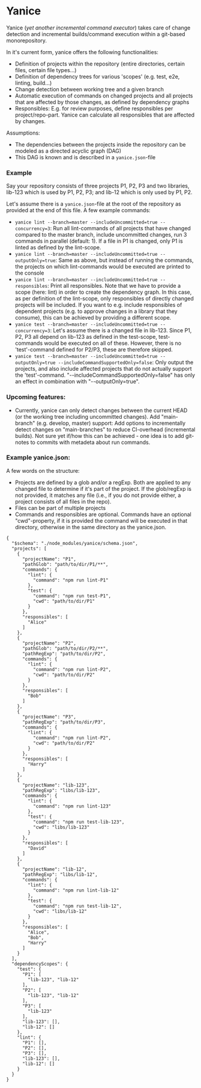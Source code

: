 # Yanice

Yanice (_yet another incremental command executor_) takes care of change detection and incremental builds/command execution within a git-based monorepository.

In it's current form, yanice offers the following functionalities: 

* Definition of projects within the repository (entire directories, certain files, certain file types...)
* Definition of dependency trees for various 'scopes' (e.g. test, e2e, linting, build...)
* Change detection between working tree and a given branch
* Automatic execution of commands on changed projects and all projects that are affected by those changes, as defined
by dependency graphs
* Responsibles: E.g. for review purposes, define responsibles per project/repo-part. Yanice can calculate all responsibles
that are affected by changes.

Assumptions:
* The dependencies between the projects inside the repository can be modeled as a directed acyclic graph (DAG)
* This DAG is known and is described in a `yanice.json`-file

### Example
Say your repository consists of three projects P1, P2, P3 and two libraries, lib-123 which is used by P1, P2, P3;
and lib-12 which is only used by P1, P2. 

Let's assume there is a `yanice.json`-file at the root of the repository as provided at the end of this file. A few example commands:
* `yanice lint --branch=master --includeUncommitted=true --concurrency=3`: Run all lint-commands of all projects that have changed compared to the master branch,
include uncommitted changes, run 3 commands in parallel (default: 1). If a file in P1 is changed, only P1 is linted as defined by the lint-scope.
* `yanice lint --branch=master --includeUncommitted=true --outputOnly=true`: Same as above, but instead of running the commands, the projects
on which lint-commands would be executed are printed to the console
* `yanice lint --branch=master --includeUncommitted=true --responsibles`: Print all responsibles. Note that we have to provide a scope (here: lint)
in order to create the dependency graph. In this case, as per definition of the lint-scope, only responsibles of directly changed projects will be included.
If you want to e.g. include responsibles of dependent projects (e.g. to approve changes in a library that they consume), this can be achieved
by providing a different scope.
* `yanice test --branch=master --includeUncommitted=true --concurrency=3`: Let's assume there is a changed file in lib-123. Since P1, P2, P3 all depend on lib-123
as defined in the test-scope, test-commands would be executed on all of these. However, there is no 'test'-command defined for P2/P3, these are therefore
skipped.
* `yanice test --branch=master --includeUncommitted=true --outputOnly=true --includeCommandSupportedOnly=false`: Only output the projects,
and also include affected projects that do not actually support the 'test'-command. "--includeCommandSupportedOnly=false" has only an effect
in combination with "--outputOnly=true".

### Upcoming features:
* Currently, yanice can only detect changes between the current HEAD (or the working tree including uncommitted changes).
Add "main-branch" (e.g. develop, master) support: Add options to incrementally detect changes on "main-branches" to reduce CI-overhead (incremental builds).
Not sure yet if/how this can be achieved - one idea is to add git-notes to commits with metadeta about run commands. 

### Example yanice.json:
A few words on the structure:
* Projects are defined by a glob and/or a regExp. Both are applied to any changed file to determine if it's part of the project. If the glob/regExp
is not provided, it matches any file (i.e., if you do not provide either, a project consists of all files in the repo).
* Files can be part of multiple projects
* Commands and responsibles are optional. Commands have an optional "cwd"-property, if it is provided the command will be executed in that
directory, otherwise in the same directory as the yanice.json.
```
{
  "$schema": "./node_modules/yanice/schema.json",
  "projects": [
    {
      "projectName": "P1",
      "pathGlob": "path/to/dir/P1/**",
      "commands": {
        "lint": {
          "command": "npm run lint-P1"
        },
        "test": {
          "command": "npm run test-P1",
          "cwd": "path/to/dir/P1"
        }
      },
      "responsibles": [
        "Alice"
      ]
    },
    {
      "projectName": "P2",
      "pathGlob": "path/to/dir/P2/**",
      "pathRegExp": "path/to/dir/P2",
      "commands": {
        "lint": {
          "command": "npm run lint-P2",
          "cwd": "path/to/dir/P2"
        }
      },
      "responsibles": [
        "Bob"
      ]
    },
    {
      "projectName": "P3",
      "pathRegExp": "path/to/dir/P3",
      "commands": {
        "lint": {
          "command": "npm run lint-P2",
          "cwd": "path/to/dir/P2"
        }
      },
      "responsibles": [
        "Harry"
      ]
    },
    {
      "projectName": "lib-123",
      "pathRegExp": "libs/lib-123",
      "commands": {
        "lint": {
          "command": "npm run lint-123"
        },
        "test": {
          "command": "npm run test-lib-123",
          "cwd": "libs/lib-123"
        }
      },
      "responsibles": [
        "David"
      ]
    },
    {
      "projectName": "lib-12",
      "pathRegExp": "libs/lib-12",
      "commands": {
        "lint": {
          "command": "npm run lint-lib-12"
        },
        "test": {
          "command": "npm run test-lib-12",
          "cwd": "libs/lib-12"
        }
      },
      "responsibles": [
        "Alice",
        "Bob",
        "Harry"
      ]
    }
  ],
  "dependencyScopes": {
    "test": {
      "P1": [
        "lib-123", "lib-12"
      ],
      "P2": [
        "lib-123", "lib-12"
      ],
      "P3": [
        "lib-123"
      ],
      "lib-123": [],
      "lib-12": []
    },
    "lint": {
      "P1": [],
      "P2": [],
      "P3": [],
      "lib-123": [],
      "lib-12": []
    }
  }
}

```
